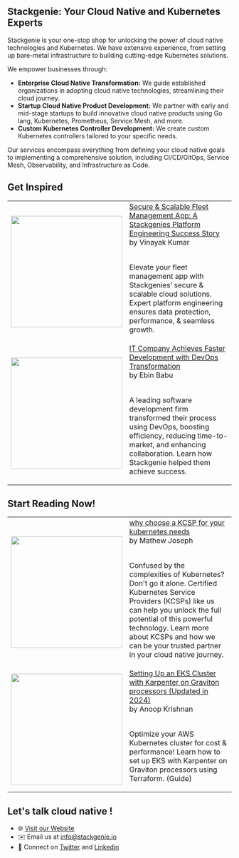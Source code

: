 ## Stackgenie: Your Cloud Native and Kubernetes Experts

Stackgenie is your one-stop shop for unlocking the power of cloud native technologies and Kubernetes. We have extensive experience, from setting up bare-metal infrastructure to building cutting-edge Kubernetes solutions. 

We empower businesses through:

* **Enterprise Cloud Native Transformation:** We guide established organizations in adopting cloud native technologies, streamlining their cloud journey.
* **Startup Cloud Native Product Development:** We partner with early and mid-stage startups to build innovative cloud native products using Go lang, Kubernetes, Prometheus, Service Mesh, and more.
* **Custom Kubernetes Controller Development:** We create custom Kubernetes controllers tailored to your specific needs.

Our services encompass everything from defining your cloud native goals to implementing a comprehensive solution, including CI/CD/GitOps, Service Mesh, Observability, and Infrastructure as Code.

## Get Inspired
<table>

<!-- BLOG-POST-LIST:START --><tr>
  <td>
    <a href="https://www.stackgenie.io/secure-scalable-fleet-management-app/">
      <img width="250px" src="https://www.stackgenie.io/wp-content/uploads/2024/01/Case-Study_Fleet.svg">
    </a>
  </td>
  <td>
    <a href="https://www.stackgenie.io/secure-scalable-fleet-management-app/">Secure & Scalable Fleet Management App: A Stackgenies Platform Engineering Success Story </a> <br/>
    by Vinayak Kumar
    <br/>
    <br/>
    <p> Elevate your fleet management app with Stackgenies’ secure & scalable cloud solutions. Expert platform engineering ensures data protection, performance, & seamless growth. </p>
  </td>
</tr>

<tr>
  <td>
    <a href="https://www.stackgenie.io/go-faster-go-devops/">
    <img width="250px" src="https://www.stackgenie.io/wp-content/uploads/2020/02/Case-Study_CRM.svg"> 
    </a>
  </td>
  <td>
    <a href="https://www.stackgenie.io/go-faster-go-devops/">IT Company Achieves Faster Development with DevOps Transformation </a> <br/>
    by Ebin Babu
    <br/>
    <br/>
    <p>A leading software development firm transformed their process using DevOps, boosting efficiency, reducing time-to-market, and enhancing collaboration. Learn how Stackgenie helped them achieve success. </p>
  </td>
</tr>

<!-- BLOG-POST-LIST:END -->

</table>

## Start Reading Now!
<table>

<!-- BLOG-POST-LIST:START --><tr>
  <td>
    <a href="https://www.stackgenie.io/why-choose-a-kcsp-for-your-kubernetes-needs/">
      <img width="250px" src="https://www.stackgenie.io/wp-content/uploads/2024/02/Why-Choose-a-KCSP-copy.jpg">
    </a>
  </td>
  <td>
    <a href="https://www.stackgenie.io/why-choose-a-kcsp-for-your-kubernetes-needs/">why choose a KCSP for your kubernetes needs</a> <br/>
    by Mathew Joseph
    <br/>
    <br/>
    <p> Confused by the complexities of Kubernetes? Don't go it alone. Certified Kubernetes Service Providers (KCSPs) like us can help you unlock the full potential of this powerful technology. Learn more about KCSPs and how we can be your trusted partner in your cloud native journey.</p>
  </td>
</tr>

<tr>
  <td>
    <a href="https://www.stackgenie.io/setting-up-an-eks-cluster-with-karpenter-on-graviton-processors/">
    <img width="250px" src="https://www.stackgenie.io/wp-content/uploads/2024/02/eks-karpenter-copy.jpg"> 
    </a>
  </td>
  <td>
    <a href="https://www.stackgenie.io/setting-up-an-eks-cluster-with-karpenter-on-graviton-processors/">Setting Up an EKS Cluster with Karpenter on Graviton processors &lpar;Updated in 2024&rpar;</a> <br/>
    by Anoop Krishnan
    <br/>
    <br/>
    <p>Optimize your AWS Kubernetes cluster for cost & performance! Learn how to set up EKS with Karpenter on Graviton processors using Terraform. (Guide) </p>
  </td>
</tr>

<!-- BLOG-POST-LIST:END -->

</table>

## Let's talk cloud native !

- 🌐 [Visit our Website](https://www.stackgenie.io)
- ✉️ Email us at info@stackgenie.io
- 📱 Connect on [Twitter](https://twitter.com/stackgenie_io) and [Linkedin](https://www.linkedin.com/company/stackgenie/)